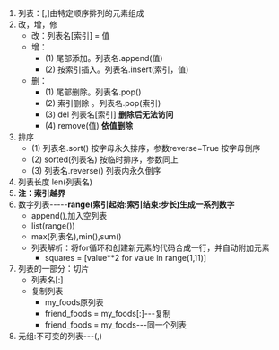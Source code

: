 1. 列表：[,]由特定顺序排列的元素组成
2. 改，增，修     
   * 改：列表名[索引] = 值
   * 增： 
      * (1) 尾部添加。列表名.append(值) 
      * (2) 按索引插入。列表名.insert(索引，值)
   * 删： 
      * (1) 尾部删除。列表名.pop()
      * (2) 索引删除 。列表名.pop(索引)
      * (3) del 列表名[索引] **删除后无法访问**
      * (4) remove(值) **依值删除**
3. 排序
   * (1) 列表名.sort() 按字母永久排序，参数reverse=True 按字母倒序
   * (2) sorted(列表名) 按临时排序，参数同上
   * (3) 列表名.reverse() 列表内永久倒序
4. 列表长度 len(列表名)
5. **注：索引越界**
6. 数字列表-----**range(索引起始:索引结束:步长)生成一系列数字**
   * append(),加入空列表
   * list(range())
   * max(列表名),min(),sum()
   * 列表解析：将for循环和创建新元素的代码合成一行，并自动附加元素
      * squares = [value**2 for value in range(1,11)]
7. 列表的一部分：切片
   * 列表名[:]
   * 复制列表
      * my_foods原列表
      * friend_foods = my_foods[:]---复制
      * friend_foods = my_foods---同一个列表
8. 元组:不可变的列表---(,)
